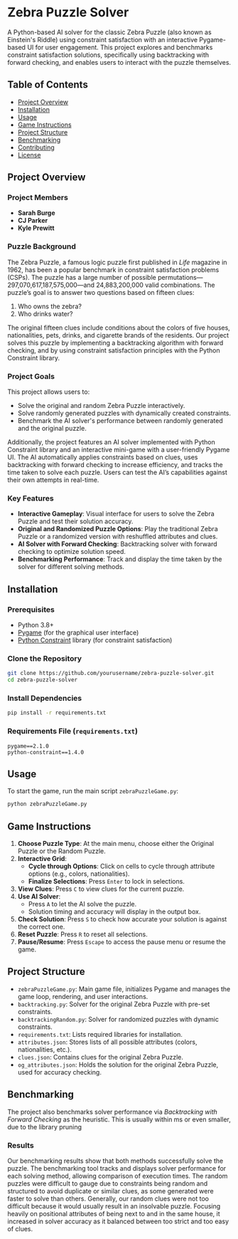 # Zebra Puzzle Solver

A Python-based AI solver for the classic Zebra Puzzle (also known as Einstein's Riddle) using constraint satisfaction with an interactive Pygame-based UI for user engagement. This project explores and benchmarks constraint satisfaction solutions, specifically using backtracking with forward checking, and enables users to interact with the puzzle themselves.

## Table of Contents

- [Project Overview](#project-overview)
- [Installation](#installation)
- [Usage](#usage)
- [Game Instructions](#game-instructions)
- [Project Structure](#project-structure)
- [Benchmarking](#benchmarking)
- [Contributing](#contributing)
- [License](#license)

## Project Overview

### Project Members
- **Sarah Burge**
- **CJ Parker**
- **Kyle Prewitt**

### Puzzle Background

The Zebra Puzzle, a famous logic puzzle first published in *Life* magazine in 1962, has been a popular benchmark in constraint satisfaction problems (CSPs). The puzzle has a large number of possible permutations—297,070,617,187,575,000—and 24,883,200,000 valid combinations. The puzzle’s goal is to answer two questions based on fifteen clues:

1. Who owns the zebra?
2. Who drinks water?

The original fifteen clues include conditions about the colors of five houses, nationalities, pets, drinks, and cigarette brands of the residents. Our project solves this puzzle by implementing a backtracking algorithm with forward checking, and by using constraint satisfaction principles with the Python Constraint library.

### Project Goals

This project allows users to:
- Solve the original and random Zebra Puzzle interactively.
- Solve randomly generated puzzles with dynamically created constraints.
- Benchmark the AI solver's performance between randomly generated and the original puzzle.

Additionally, the project features an AI solver implemented with Python Constraint library and an interactive mini-game with a user-friendly Pygame UI. The AI automatically applies constraints based on clues, uses backtracking with forward checking to increase efficiency, and tracks the time taken to solve each puzzle. Users can test the AI’s capabilities against their own attempts in real-time.

### Key Features

- **Interactive Gameplay**: Visual interface for users to solve the Zebra Puzzle and test their solution accuracy.
- **Original and Randomized Puzzle Options**: Play the traditional Zebra Puzzle or a randomized version with reshuffled attributes and clues.
- **AI Solver with Forward Checking**: Backtracking solver with forward checking to optimize solution speed.
- **Benchmarking Performance**: Track and display the time taken by the solver for different solving methods.

## Installation

### Prerequisites

- Python 3.8+
- [Pygame](https://www.pygame.org/news) (for the graphical user interface)
- [Python Constraint](https://pypi.org/project/python-constraint/) library (for constraint satisfaction)

### Clone the Repository

```bash
git clone https://github.com/yourusername/zebra-puzzle-solver.git
cd zebra-puzzle-solver
```

### Install Dependencies

```bash
pip install -r requirements.txt
```

### Requirements File (`requirements.txt`)

```
pygame==2.1.0
python-constraint==1.4.0
```

## Usage

To start the game, run the main script `zebraPuzzleGame.py`:

```bash
python zebraPuzzleGame.py
```

## Game Instructions

1. **Choose Puzzle Type**: At the main menu, choose either the Original Puzzle or the Random Puzzle.
2. **Interactive Grid**:
   - **Cycle through Options**: Click on cells to cycle through attribute options (e.g., colors, nationalities).
   - **Finalize Selections**: Press `Enter` to lock in selections.
3. **View Clues**: Press `C` to view clues for the current puzzle.
4. **Use AI Solver**:
   - Press `A` to let the AI solve the puzzle.
   - Solution timing and accuracy will display in the output box.
5. **Check Solution**: Press `S` to check how accurate your solution is against the correct one.
6. **Reset Puzzle**: Press `R` to reset all selections.
7. **Pause/Resume**: Press `Escape` to access the pause menu or resume the game.

## Project Structure

- `zebraPuzzleGame.py`: Main game file, initializes Pygame and manages the game loop, rendering, and user interactions.
- `backtracking.py`: Solver for the original Zebra Puzzle with pre-set constraints.
- `backtrackingRandom.py`: Solver for randomized puzzles with dynamic constraints.
- `requirements.txt`: Lists required libraries for installation.
- `attributes.json`: Stores lists of all possible attributes (colors, nationalities, etc.).
- `clues.json`: Contains clues for the original Zebra Puzzle.
- `og_attributes.json`: Holds the solution for the original Zebra Puzzle, used for accuracy checking.

## Benchmarking

The project also benchmarks solver performance via *Backtracking with Forward Checking* as the heuristic. This is usually within ms or even smaller, due to the library pruning

### Results

Our benchmarking results show that both methods successfully solve the puzzle. The benchmarking tool tracks and displays solver performance for each solving method, allowing comparison of execution times. The random puzzles were difficult to gauge due to constraints being random and structured to avoid duplicate or similar clues, as some generated were faster to solve than others. Generally, our random clues were not too difficult because it would usually result in an insolvable puzzle. Focusing heavily on positional attributes of being next to and in the same house, it increased in solver accuracy as it balanced between too strict and too easy of clues. 







